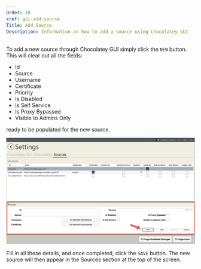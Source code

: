 ```yaml
---
Order: 10
xref: gui-add-source
Title: Add Source
Description: Information on how to add a source using Chocolatey GUI
---
```


To add a new source through Chocolatey GUI simply click the `NEW` button.  This will clear out all the fields:

- Id
- Source
- Username
- Certificate
- Priority
- Is Disabled
- Is Self Service
- Is Proxy Bypassed
- Visible to Admins Only

ready to be populated for the new source.

![Showing the user interface when adding a new source](/assets/images/chocolatey-gui/user_interface_settings_sources_add.png "Showing the user interface when adding a new source")

Fill in all these details, and once completed, click the `SAVE` button.  The new source will then appear in the Sources section at the top of the screen.